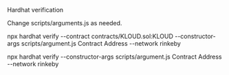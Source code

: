 Hardhat verification

Change scripts/arguments.js as needed.

npx hardhat verify --contract contracts/KLOUD.sol:KLOUD --constructor-args scripts/argument.js Contract Address --network rinkeby

npx hardhat verify --constructor-args scripts/argument.js Contract Address --network rinkeby
